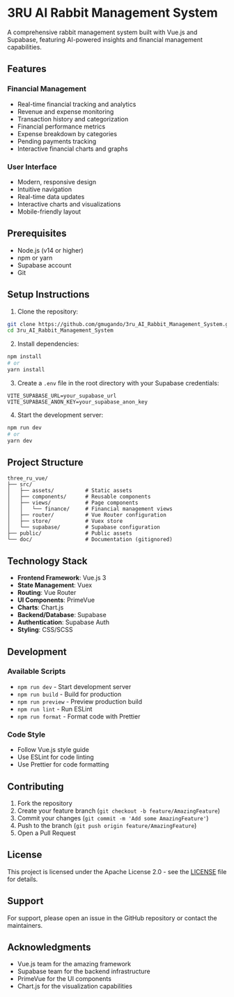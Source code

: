 # 3RU AI Rabbit Management System

A comprehensive rabbit management system built with Vue.js and Supabase, featuring AI-powered insights and financial management capabilities.

## Features

### Financial Management
- Real-time financial tracking and analytics
- Revenue and expense monitoring
- Transaction history and categorization
- Financial performance metrics
- Expense breakdown by categories
- Pending payments tracking
- Interactive financial charts and graphs

### User Interface
- Modern, responsive design
- Intuitive navigation
- Real-time data updates
- Interactive charts and visualizations
- Mobile-friendly layout

## Prerequisites

- Node.js (v14 or higher)
- npm or yarn
- Supabase account
- Git

## Setup Instructions

1. Clone the repository:
```bash
git clone https://github.com/gmugando/3ru_AI_Rabbit_Management_System.git
cd 3ru_AI_Rabbit_Management_System
```

2. Install dependencies:
```bash
npm install
# or
yarn install
```

3. Create a `.env` file in the root directory with your Supabase credentials:
```env
VITE_SUPABASE_URL=your_supabase_url
VITE_SUPABASE_ANON_KEY=your_supabase_anon_key
```

4. Start the development server:
```bash
npm run dev
# or
yarn dev
```

## Project Structure

```
three_ru_vue/
├── src/
│   ├── assets/          # Static assets
│   ├── components/      # Reusable components
│   ├── views/           # Page components
│   │   └── finance/     # Financial management views
│   ├── router/          # Vue Router configuration
│   ├── store/           # Vuex store
│   └── supabase/        # Supabase configuration
├── public/              # Public assets
└── doc/                 # Documentation (gitignored)
```

## Technology Stack

- **Frontend Framework**: Vue.js 3
- **State Management**: Vuex
- **Routing**: Vue Router
- **UI Components**: PrimeVue
- **Charts**: Chart.js
- **Backend/Database**: Supabase
- **Authentication**: Supabase Auth
- **Styling**: CSS/SCSS

## Development

### Available Scripts

- `npm run dev` - Start development server
- `npm run build` - Build for production
- `npm run preview` - Preview production build
- `npm run lint` - Run ESLint
- `npm run format` - Format code with Prettier

### Code Style

- Follow Vue.js style guide
- Use ESLint for code linting
- Use Prettier for code formatting

## Contributing

1. Fork the repository
2. Create your feature branch (`git checkout -b feature/AmazingFeature`)
3. Commit your changes (`git commit -m 'Add some AmazingFeature'`)
4. Push to the branch (`git push origin feature/AmazingFeature`)
5. Open a Pull Request

## License

This project is licensed under the Apache License 2.0 - see the [LICENSE](LICENSE) file for details.

## Support

For support, please open an issue in the GitHub repository or contact the maintainers.

## Acknowledgments

- Vue.js team for the amazing framework
- Supabase team for the backend infrastructure
- PrimeVue for the UI components
- Chart.js for the visualization capabilities
